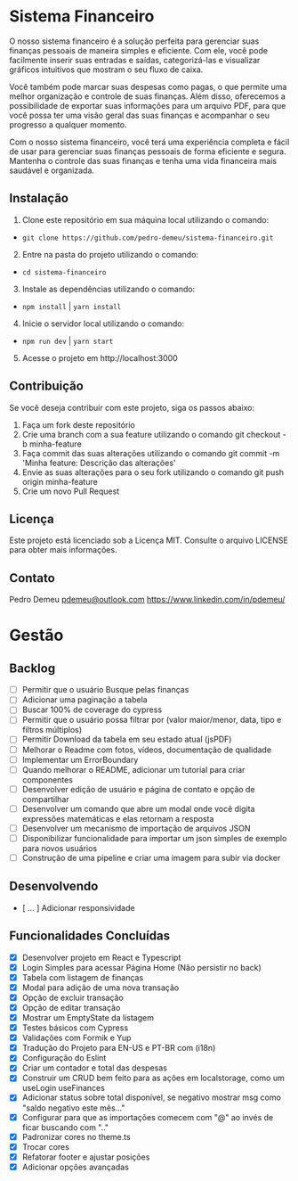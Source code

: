 # Sistema Financeiro

O nosso sistema financeiro é a solução perfeita para gerenciar suas finanças pessoais de maneira simples e eficiente. Com ele, você pode facilmente inserir suas entradas e saídas, categorizá-las e visualizar gráficos intuitivos que mostram o seu fluxo de caixa.

Você também pode marcar suas despesas como pagas, o que permite uma melhor organização e controle de suas finanças. Além disso, oferecemos a possibilidade de exportar suas informações para um arquivo PDF, para que você possa ter uma visão geral das suas finanças e acompanhar o seu progresso a qualquer momento.

Com o nosso sistema financeiro, você terá uma experiência completa e fácil de usar para gerenciar suas finanças pessoais de forma eficiente e segura. Mantenha o controle das suas finanças e tenha uma vida financeira mais saudável e organizada.


## Instalação
1. Clone este repositório em sua máquina local utilizando o comando: 
- ```git clone https://github.com/pedro-demeu/sistema-financeiro.git```

2. Entre na pasta do projeto utilizando o comando:
- ```cd sistema-financeiro```

3. Instale as dependências utilizando o comando:
- ```npm install``` | ``yarn install``

4. Inicie o servidor local utilizando o comando:
- ```npm run dev``` | ``yarn start``

5. Acesse o projeto em http://localhost:3000



## Contribuição
Se você deseja contribuir com este projeto, siga os passos abaixo:

1. Faça um fork deste repositório
2. Crie uma branch com a sua feature utilizando o comando git checkout -b minha-feature
3. Faça commit das suas alterações utilizando o comando git commit -m 'Minha feature: Descrição das alterações'
4. Envie as suas alterações para o seu fork utilizando o comando git push origin minha-feature
5. Crie um novo Pull Request

## Licença
Este projeto está licenciado sob a Licença MIT. Consulte o arquivo LICENSE para obter mais informações.


## Contato
Pedro Demeu
pdemeu@outlook.com
https://www.linkedin.com/in/pdemeu/


# Gestão

## Backlog

- [ ] Permitir que o usuário Busque pelas finanças
- [ ] Adicionar uma paginação a tabela
- [ ] Buscar 100% de coverage do cypress
- [ ] Permitir que o usuário possa filtrar por (valor maior/menor, data, tipo e filtros múltiplos)
- [ ] Permitir Download da tabela em seu estado atual (jsPDF)
- [ ] Melhorar o Readme com fotos, vídeos, documentação de qualidade
- [ ] Implementar um ErrorBoundary
- [ ] Quando melhorar o README, adicionar um tutorial para criar componentes
- [ ] Desenvolver edição de usuário e página de contato e opção de compartilhar
- [ ] Desenvolver um comando que abre um modal onde você digita expressões matemáticas e elas retornam a resposta
- [ ] Desenvolver um mecanismo de importação de arquivos JSON
- [ ] Disponibilizar funcionalidade para importar um json simples de exemplo para novos usuários
- [ ] Construção de uma pipeline e criar uma imagem para subir via docker

## Desenvolvendo

- [ ... ] Adicionar responsividade

## Funcionalidades Concluídas

- [x] Desenvolver projeto em React e Typescript
- [x] Login Simples para acessar Página Home (Não persistir no back)
- [x] Tabela com listagem de finanças
- [x] Modal para adição de uma nova transação
- [x] Opção de excluir transação
- [x] Opção de editar transação
- [x] Mostrar um EmptyState da listagem
- [x] Testes básicos com Cypress
- [x] Validações com Formik e Yup
- [x] Tradução do Projeto para EN-US e PT-BR com (i18n)
- [x] Configuração do Eslint
- [x] Criar um contador e total das despesas
- [x] Construir um CRUD bem feito para as ações em localstorage, como um useLogin useFinances
- [x] Adicionar status sobre total disponível, se negativo mostrar msg como "saldo negativo este mês..."
- [x] Configurar para que as importações comecem com "@" ao invés de ficar buscando com ".."
- [x] Padronizar cores no theme.ts
- [x] Trocar cores
- [x] Refatorar footer e ajustar posições
- [x] Adicionar opções avançadas